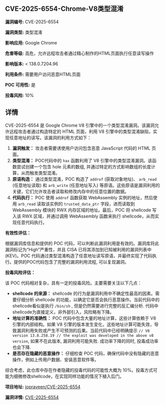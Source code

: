 ## CVE-2025-6554-Chrome-V8类型混淆

**漏洞编号:** CVE-2025-6554

**漏洞类型:** 类型混淆

**影响应用:** Google Chrome

**危害等级:** 高危，允许远程攻击者通过精心制作的HTML页面执行任意读写操作

**影响版本:** < 138.0.7204.96

**利用条件:** 需要用户访问恶意HTML页面

**POC 可用性:** 是

**投毒风险:** 10%

## 详情

CVE-2025-6554 是 Google Chrome V8 引擎中的一个类型混淆漏洞。该漏洞允许远程攻击者通过构造特定的 HTML 页面，利用 V8 引擎中的类型混淆缺陷，实现任意地址的读写。该漏洞的利用方式如下：

1.  **漏洞触发：** 攻击者需要诱使用户访问包含恶意 JavaScript 代码的 HTML 页面。
2.  **类型混淆：** POC代码中的 `hax` 函数利用了 V8 引擎中的类型混淆漏洞。该函数尝试创建一个包含 hole 元素的数组, 并通过特定的方式影响数组的长度计算，从而触发类型混淆。
3.  **原语构造：** 通过类型混淆，POC 构造了 `addrof` (获取对象地址)、 `arb_read` (任意地址读取) 和 `arb_write` (任意地址写入) 等原语。这些原语是漏洞利用的关键，它们允许攻击者读取和修改内存中的任意位置的数据。
4.  **代码执行：** POC 使用 `addrof` 函数获取 WebAssembly 实例的地址，然后使用 `arb_read` 读取该实例的 `trusted_data_ptr` 字段，进而读取到 WebAssembly 模块的 RWX 内存区域的地址。最后，POC 将 shellcode 写入该 RWX 区域，并通过调用 WebAssembly 函数来执行 shellcode，从而实现任意代码执行。

**有效性评估：**

根据漏洞库信息和提供的 POC 代码，可以判断此漏洞利用是有效的。漏洞库将此漏洞标记为“High”严重性，并且 CISA 已将其添加到已知被利用的漏洞列表中 (KEV)。POC 代码通过类型混淆构造了任意地址读写原语，并最终实现了代码执行。提供的POC代码包含了完整的漏洞利用流程, 可以复现漏洞。

**投毒风险评估：**

该 POC 代码相对复杂，具有一定的投毒风险。主要需要关注以下几点：

*   **shellcode 的来源：** shellcode 的行为是漏洞利用中不确定性最高的因素。需要仔细分析 shellcode 的功能，以确定它是否会执行恶意操作。当前代码中的shellcode看似是执行 `/bin/sh` , 但是仍然需要进行完整的反汇编分析. 代码中shellcode为直接定义，非外部引入，风险略有下降。
*   **地址计算的准确性：** POC 代码中包含大量的地址计算，这些计算依赖于 V8 引擎的内部结构。如果 V8 引擎的版本发生变化，这些地址计算可能失效，导致漏洞利用失败或产生不可预测的后果。当前代码中已经明确提示 `// V8 version 13.8.258.19
// the exploit was developed in the above v8 version`, 如果不在此版本, 漏洞利用可能失败. 成功率下降的同时, 投毒成功率也会下降.
*   **是否存在隐藏的恶意操作：** 仔细检查 POC 代码，确保代码中没有隐藏的恶意操作，例如上传用户数据、安装恶意软件等。

综合考虑，此仓库中存在作者隐藏的投毒代码的可能性大概为 10%。投毒方式可能为细微修改shellcode，在实现同样功能的情况下植入后门。


**项目地址:** [jopraveen/CVE-2025-6554](https://github.com/jopraveen/CVE-2025-6554)

**漏洞详情:** [CVE-2025-6554](https://nvd.nist.gov/vuln/detail/CVE-2025-6554)